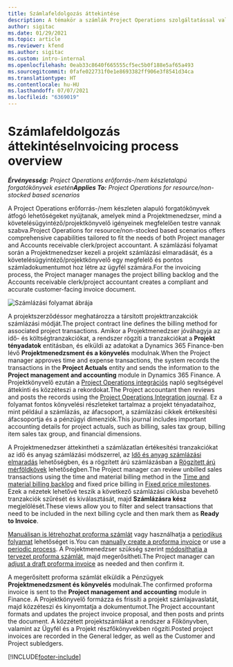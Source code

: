 ```yaml
---
title: Számlafeldolgozás áttekintése
description: A témakör a számlák Project Operations szolgáltatással való feldolgozásának áttekintését részletezi az erőforrás/nem készletezett anyagokon alapuló forgatókönyvekhez.
author: sigitac
ms.date: 01/29/2021
ms.topic: article
ms.reviewer: kfend
ms.author: sigitac
ms.custom: intro-internal
ms.openlocfilehash: 0eab33c8640f665555cf5ec5b0f188e5af65a493
ms.sourcegitcommit: 0fafe022731f0e1e8693382ff906e3f8541d34ca
ms.translationtype: HT
ms.contentlocale: hu-HU
ms.lasthandoff: 07/07/2021
ms.locfileid: "6369019"
---
```

# <a name="invoicing-process-overview"></a><span data-ttu-id="8ea59-103">Számlafeldolgozás áttekintése</span><span class="sxs-lookup"><span data-stu-id="8ea59-103">Invoicing process overview</span></span>

<span data-ttu-id="8ea59-104">_**Érvényesség:** Project Operations erőforrás-/nem készletalapú forgatókönyvek esetén_</span><span class="sxs-lookup"><span data-stu-id="8ea59-104">_**Applies To:** Project Operations for resource/non-stocked based scenarios_</span></span>

<span data-ttu-id="8ea59-105">A Project Operations erőforrás-/nem készleten alapuló forgatókönyvek átfogó lehetőségeket nyújtanak, amelyek mind a Projektmenedzser, mind a követelésügyintéző/projektkönyvelő igényeinek megfelelően testre vannak szabva.</span><span class="sxs-lookup"><span data-stu-id="8ea59-105">Project Operations for resource/non-stocked based scenarios offers comprehensive capabilities tailored to fit the needs of both Project manager and Accounts receivable clerk/project accountant.</span></span> <span data-ttu-id="8ea59-106">A számlázási folyamat során a Projektmenedzser kezeli a projekt számlázási elmaradását, és a követelésügyintéző/projektkönyvelő egy megfelelő és pontos számladokumentumot hoz létre az ügyfél számára.</span><span class="sxs-lookup"><span data-stu-id="8ea59-106">For the invoicing process, the Project manager manages the project billing backlog and the Accounts receivable clerk/project accountant creates a compliant and accurate customer-facing invoice document.</span></span>

![Számlázási folyamat ábrája](./media/invoicing-flow.png)

<span data-ttu-id="8ea59-108">A projektszerződéssor meghatározza a társított projekttranzakciók számlázási módját.</span><span class="sxs-lookup"><span data-stu-id="8ea59-108">The project contract line defines the billing method for associated project transactions.</span></span> <span data-ttu-id="8ea59-109">Amikor a Projektmenedzser jóváhagyja az idő- és költségtranzakciókat, a rendszer rögzíti a tranzakciókat a **Projekt tényadatok** entitásban, és elküldi az adatokat a Dynamics 365 Finance-ben lévő **Projektmenedzsment és a könyvelés** modulnak.</span><span class="sxs-lookup"><span data-stu-id="8ea59-109">When the Project manager approves time and expense transactions, the system records the transactions in the **Project Actuals** entity and sends the information to the **Project management and accounting** module in Dynamics 365 Finance.</span></span> <span data-ttu-id="8ea59-110">A Projektkönyvelő ezután a [Project Operations integrációs](../project-accounting/project-operations-integration-journal.md) napló segítségével áttekinti és közzéteszi a rekordokat.</span><span class="sxs-lookup"><span data-stu-id="8ea59-110">The Project accountant then reviews and posts the records using the [Project Operations Integration journal](../project-accounting/project-operations-integration-journal.md).</span></span> <span data-ttu-id="8ea59-111">Ez a folyamat fontos könyvelési részleteket tartalmaz a projekt tényadataihoz, mint például a számlázás, az áfacsoport, a számlázási cikkek értékesítési áfacsoportja és a pénzügyi dimenziók.</span><span class="sxs-lookup"><span data-stu-id="8ea59-111">This journal includes important accounting details for project actuals, such as billing, sales tax group, billing item sales tax group, and financial dimensions.</span></span>

<span data-ttu-id="8ea59-112">A Projektmenedzser áttekintheti a számlázatlan értékesítési tranzakciókat az idő és anyag számlázási módszerrel, az [Idő és anyag számlázási elmaradás](../proforma-invoicing/manage-billing-backlog.md#time-and-material-billing-backlog) lehetőségben, és a rögzített árú számlázásban a [Rögzített árú mérföldkövek](../proforma-invoicing/manage-billing-backlog.md#fixed-price-milestones) lehetőségben.</span><span class="sxs-lookup"><span data-stu-id="8ea59-112">The Project manager can review unbilled sales transactions using the time and material billing method in the [Time and material billing backlog](../proforma-invoicing/manage-billing-backlog.md#time-and-material-billing-backlog) and fixed price billing in [Fixed price milestones](../proforma-invoicing/manage-billing-backlog.md#fixed-price-milestones).</span></span> <span data-ttu-id="8ea59-113">Ezek a nézetek lehetővé teszik a következő számlázási ciklusba bevehető tranzakciók szűrését és kiválasztását, majd **Számlázásra kész** megjelölését.</span><span class="sxs-lookup"><span data-stu-id="8ea59-113">These views allow you to filter and select transactions that need to be included in the next billing cycle and then mark them as **Ready to Invoice**.</span></span>

<span data-ttu-id="8ea59-114">[Manuálisan is létrehozhat proforma számlát](../proforma-invoicing/create-manual-proforma-invoice.md) vagy használhatja a [periodikus folyamat](../proforma-invoicing/configure-automated-invoice-creation.md) lehetőséget is.</span><span class="sxs-lookup"><span data-stu-id="8ea59-114">You can [manually create a proforma invoice](../proforma-invoicing/create-manual-proforma-invoice.md) or use a [periodic process](../proforma-invoicing/configure-automated-invoice-creation.md).</span></span> <span data-ttu-id="8ea59-115">A Projektmenedzser szükség szerint [módosíthatja a tervezet proforma számlát](../proforma-invoicing/manage-proforma-invoice.md), majd megerősítheti.</span><span class="sxs-lookup"><span data-stu-id="8ea59-115">The Project manager can [adjust a draft proforma invoice](../proforma-invoicing/manage-proforma-invoice.md) as needed and then confirm it.</span></span>

<span data-ttu-id="8ea59-116">A megerősített proforma számlát elküldik a Pénzügyek **Projektmenedzsment és könyvelés** modulnak.</span><span class="sxs-lookup"><span data-stu-id="8ea59-116">The confirmed proforma invoice is sent to the **Project management and accounting** module in Finance.</span></span> <span data-ttu-id="8ea59-117">A Projektkönyvelő formázza és frissíti a projekt számlajavaslatát, majd közzéteszi és kinyomtatja a dokumentumot.</span><span class="sxs-lookup"><span data-stu-id="8ea59-117">The Project accountant formats and updates the project invoice proposal, and then posts and prints the document.</span></span> <span data-ttu-id="8ea59-118">A közzétett projektszámlákat a rendszer a Főkönyvben, valamint az Ügyfél és a Projekt részfőkönyvekben rögzíti.</span><span class="sxs-lookup"><span data-stu-id="8ea59-118">Posted project invoices are recorded in the General ledger, as well as the Customer and Project subledgers.</span></span>


[!INCLUDE[footer-include](../includes/footer-banner.md)]